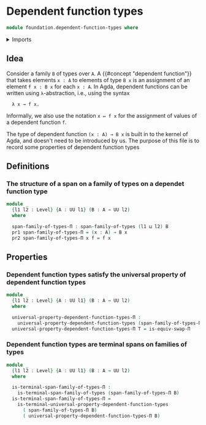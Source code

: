 # Dependent function types

```agda
module foundation.dependent-function-types where
```

<details><summary>Imports</summary>

```agda
open import foundation.dependent-pair-types
open import foundation.spans-families-of-types
open import foundation.terminal-spans-families-of-types
open import foundation.type-arithmetic-dependent-function-types
open import foundation.universal-property-dependent-function-types
open import foundation.universe-levels
```

</details>

## Idea

Consider a family `B` of types over `A`. A {{#concept "dependent function"}} that takes elements `x : A` to elements of type `B x` is an assignment of an element `f x : B x` for each `x : A`. In Agda, dependent functions can be written using `λ`-abstraction, i.e., using the syntax

```text
  λ x → f x.
```

Informally, we also use the notation `x ↦ f x` for the assignment of values of a dependent function `f`.

The type of dependent function `(x : A) → B x` is built in to the kernel of Agda, and doesn't need to be introduced by us. The purpose of this file is to record some properties of dependent function types

## Definitions

### The structure of a span on a family of types on a dependet function type

```agda
module _
  {l1 l2 : Level} {A : UU l1} (B : A → UU l2)
  where

  span-family-of-types-Π : span-family-of-types (l1 ⊔ l2) B
  pr1 span-family-of-types-Π = (x : A) → B x
  pr2 span-family-of-types-Π x f = f x
```

## Properties

### Dependent function types satisfy the universal property of dependent function types

```agda
module _
  {l1 l2 : Level} {A : UU l1} (B : A → UU l2)
  where

  universal-property-dependent-function-types-Π :
    universal-property-dependent-function-types (span-family-of-types-Π B)
  universal-property-dependent-function-types-Π T = is-equiv-swap-Π
```

### Dependent function types are terminal spans on families of types

```agda
module _
  {l1 l2 : Level} {A : UU l1} (B : A → UU l2)
  where

  is-terminal-span-family-of-types-Π :
    is-terminal-span-family-of-types (span-family-of-types-Π B)
  is-terminal-span-family-of-types-Π =
    is-terminal-universal-property-dependent-function-types
      ( span-family-of-types-Π B)
      ( universal-property-dependent-function-types-Π B)
```
